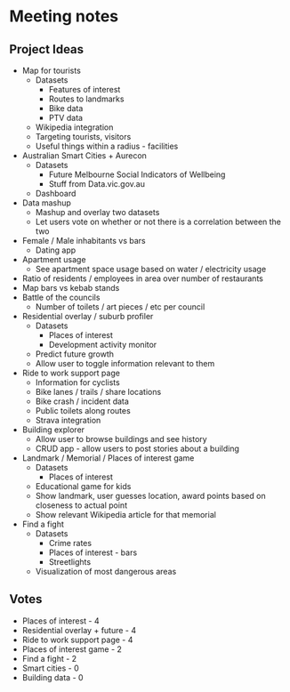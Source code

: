 # Meeting notes

## Project Ideas
- Map for tourists
  - Datasets
    - Features of interest
    - Routes to landmarks
    - Bike data
    - PTV data
  - Wikipedia integration
  - Targeting tourists, visitors
  - Useful things within a radius - facilities
- Australian Smart Cities + Aurecon
  - Datasets
    - Future Melbourne Social Indicators of Wellbeing
    - Stuff from Data.vic.gov.au
  - Dashboard
- Data mashup
  - Mashup and overlay two datasets
  - Let users vote on whether or not there is a correlation between the two
- Female / Male inhabitants vs bars
  - Dating app
- Apartment usage
  - See apartment space usage based on water / electricity usage
- Ratio of residents / employees in area over number of restaurants
- Map bars vs kebab stands
- Battle of the councils
  - Number of toilets / art pieces / etc per council
- Residential overlay / suburb profiler
  - Datasets
    - Places of interest
    - Development activity monitor
  - Predict future growth
  - Allow user to toggle information relevant to them
- Ride to work support page
  - Information for cyclists
  - Bike lanes / trails / share locations
  - Bike crash / incident data
  - Public toilets along routes
  - Strava integration
- Building explorer
  - Allow user to browse buildings and see history
  - CRUD app - allow users to post stories about a building
- Landmark / Memorial / Places of interest game
  - Datasets
    - Places of interest
  - Educational game for kids
  - Show landmark, user guesses location, award points based on closeness to actual point
  - Show relevant Wikipedia article for that memorial
- Find a fight
  - Datasets
    - Crime rates
    - Places of interest - bars
    - Streetlights
  - Visualization of most dangerous areas

## Votes
- Places of interest - 4
- Residential overlay + future - 4
- Ride to work support page - 4
- Places of interest game - 2
- Find a fight - 2
- Smart cities - 0
- Building data - 0
  
